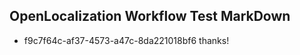 ## OpenLocalization Workflow Test MarkDown
* f9c7f64c-af37-4573-a47c-8da221018bf6 thanks!

<!--HONumber=Aug16_HO1-->


